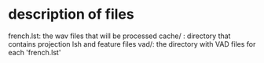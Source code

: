 # description of files

french.lst: the wav files that will be processed
cache/ : directory that contains projection lsh and feature files
vad/: the directory with VAD files for each 'french.lst' 

